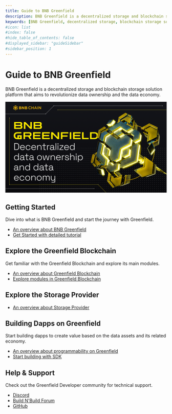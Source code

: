 ```yaml
---
title: Guide to BNB Greenfield
description: BNB Greenfield is a decentralized storage and blockchain storage solution platform that aims to revolutionize data ownership and the data economy.
keywords: [BNB Greenfield, decentralized storage, blockchain storage solution, decentralized storage providers]
#icon: list
#index: false
#hide_table_of_contents: false
#displayed_sidebar: "guideSidebar"
#sidebar_position: 1
---
```


# Guide to BNB Greenfield

BNB Greenfield is a decentralized storage and blockchain storage solution platform that aims to revolutionize data ownership and the data economy.

![greenfield-header](../static/img/banner.png)

## Getting Started

Dive into what is BNB Greenfield and start the journey with Greenfield.

- [An overview about BNB Greenfield](./introduction/introduction.md)
- [Get Started with detailed tutorial](./getting-started/wallet-configuration.md)

## Explore the Greenfield Blockchain

Get familiar with the Greenfield Blockchain and explore its main modules.

- [An overview about Greenfield Blockchain](./greenfield-blockchain/overview.md)
- [Explore modules in Greenfield Blockchain](https://github.com/bnb-chain/greenfield/blob/doc-refactor/docs/modules/storage-module.md)


## Explore the Storage Provider
- [An overview about Storage Provider](./storage-provider/introduction/index.md)

## Building Dapps on Greenfield

Start building dapps to create value based on the data assets and its related economy.
- [An overview about programmability on Greenfield](../tutorials/index.md)
- [Start building with SDK](../tutorials/core/access-control/quick-start.md)

## Help & Support 
Check out the Greenfield Developer community for technical support.

* [Discord](https://discord.com/invite/bnbchain)
* [Build N'Build Forum](https://forum.bnbchain.org/c/bnb-greenfield/)
* [GitHub](https://github.com/bnb-chain/greenfield)
